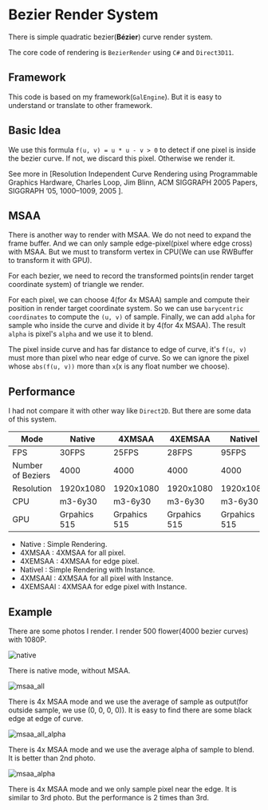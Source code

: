 ﻿# Bezier Render System

There is simple quadratic bezier(**Bézier**) curve render system.

The core code of rendering is `BezierRender` using `C#` and `Direct3D11`.

## Framework

This code is based on my framework(`GalEngine`). But it is easy to understand or translate to other framework.

## Basic Idea

We use this formula `f(u, v) = u * u - v > 0` to detect if one pixel is inside the bezier curve. If not, we discard this pixel. Otherwise we render it. 

See more in [Resolution Independent Curve Rendering using Programmable Graphics Hardware, Charles Loop, Jim Blinn,  ACM SIGGRAPH 2005 Papers, SIGGRAPH ’05, 1000–1009, 2005
].

## MSAA

There is another way to render with MSAA. We do not need to expand the frame buffer. And we can only sample edge-pixel(pixel where edge cross) with MSAA. But we must to transform vertex in CPU(We can use RWBuffer to transform it with GPU).

For each bezier, we need to record the transformed points(in render target coordinate system) of triangle we render.

For each pixel, we can choose 4(for 4x MSAA) sample and compute their position in render target coordinate system. So we can use `barycentric coordinates` to compute the `(u, v)` of sample. Finally, we can add `alpha` for sample who inside the curve and divide it by 4(for 4x MSAA). The result `alpha` is pixel's `alpha` and we use it to blend.

The pixel inside curve and has far distance to edge of curve, it's `f(u, v)` must more than pixel who near edge of curve. So we can ignore the pixel whose `abs(f(u, v))` more than `x`(x is any float number we choose).

## Performance

I had not compare it with other way like `Direct2D`. But there are some data of this system.

| Mode              | Native     | 4XMSAA     | 4XEMSAA   | NativeI   | 4XMSAAI   | 4XEMSAAI  |
| ----              | ------     | ------     | ------    | -------   | -------   | --------  |
| FPS               | 30FPS      | 25FPS      | 28FPS     | 95FPS     | 40FPS     | 80FPS     |
| Number of Beziers | 4000       | 4000       | 4000      | 4000      | 4000      | 4000      |
| Resolution        | 1920x1080  | 1920x1080  | 1920x1080 | 1920x1080 | 1920x1080 | 1920x1080 |
| CPU               | m3-6y30    | m3-6y30    | m3-6y30   | m3-6y30   | m3-6y30   | m3-6y30   |
| GPU               | Grpahics 515 | Grpahics 515 | Grpahics 515 | Grpahics 515 | Grpahics 515| Grpahics 515   |

- Native : Simple Rendering.
- 4XMSAA : 4XMSAA for all pixel.
- 4XEMSAA : 4XMSAA for edge pixel.
- NativeI : Simple Rendering with Instance.
- 4XMSAAI : 4XMSAA for all pixel with Instance.
- 4XEMSAAI : 4XMSAA for edge pixel with Instance.

## Example

There are some photos I render. I render 500 flower(4000 bezier curves) with 1080P.

![native](https://linkclinton.com/wp-content/uploads/2019/05/native.png)

There is native mode, without MSAA.

![msaa_all](https://linkclinton.com/wp-content/uploads/2019/05/msaa_all.png)

There is 4x MSAA mode and we use the average of sample as output(for outside sample, we use (0, 0, 0, 0)). It is easy to find there are some black edge at edge of curve.

![msaa_all_alpha](https://linkclinton.com/wp-content/uploads/2019/05/msaa_all_alpha.png)

There is 4x MSAA mode and we use the average alpha of sample to blend. It is better than 2nd photo.

![msaa_alpha](https://linkclinton.com/wp-content/uploads/2019/05/msaa_alpha.png)

There is 4x MSAA mode and we only sample pixel near the edge. It is similar to 3rd photo. But the performance is 2 times than 3rd.

